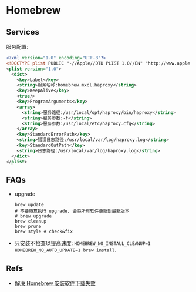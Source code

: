 # Homebrew


## Services
服务配置:

```xml
<?xml version="1.0" encoding="UTF-8"?>
<!DOCTYPE plist PUBLIC "-//Apple//DTD PLIST 1.0//EN" "http://www.apple.com/DTDs/PropertyList-1.0.dtd">
<plist version="1.0">
  <dict>
    <key>Label</key>
    <string>服务名称:homebrew.mxcl.haproxy</string>
    <key>KeepAlive</key>
    <true/>
    <key>ProgramArguments</key>
    <array>
      <string>服务路径:/usr/local/opt/haproxy/bin/haproxy</string>
      <string>服务参数:-f</string>
      <string>服务参数:/usr/local/etc/haproxy.cfg</string>
    </array>
    <key>StandardErrorPath</key>
    <string>错误日志路径:/usr/local/var/log/haproxy.log</string>
    <key>StandardOutPath</key>
    <string>日志路径:/usr/local/var/log/haproxy.log</string>
  </dict>
</plist>
```

## FAQs
* upgrade

    ```shell
    brew update
    # 不要随意执行 upgrade, 会将所有软件更新到最新版本
    # brew upgrade
    brew cleanup
    brew prune
    brew style # check&fix
    ``` 
    
* 只安装不检查以提高速度: `HOMEBREW_NO_INSTALL_CLEANUP=1 HOMEBREW_NO_AUTO_UPDATE=1 brew install`.    

## Refs
* [解决 Homebrew 安装软件下载失败](https://shockerli.net/post/homebrew-install-download-error/)